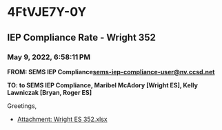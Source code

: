 # 4FtVJE7Y-0Y
## IEP Compliance Rate - Wright 352
### May 9, 2022, 6:58:11 PM
**FROM: SEMS IEP Compliance<sems-iep-compliance-user@nv.ccsd.net>**

**TO: to SEMS IEP Compliance, Maribel McAdory [Wright ES], Kelly Lawniczak [Bryan, Roger ES]**


Greetings,  





* [Attachment: Wright ES 352.xlsx](4FtVJE7Y-0Y-attachment-1.xlsx)
